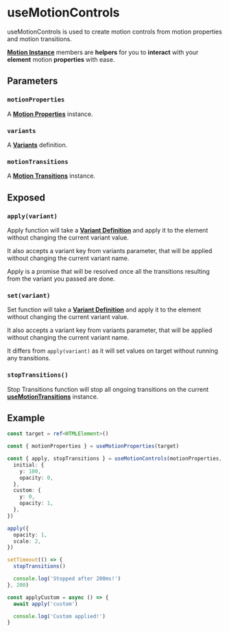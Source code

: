 # useMotionControls

useMotionControls is used to create motion controls from motion properties and motion transitions.

[**Motion Instance**](/motion-instance) members are **helpers** for you to **interact** with your **element** motion **properties** with ease.

## Parameters

### `motionProperties`

A [**Motion Properties**](/api/use-motion-properties) instance.

### `variants`

A [**Variants**](/variants#custom-variants) definition.

### `motionTransitions`

A [**Motion Transitions**](/api/use-motion-transitions) instance.

## Exposed

### `apply(variant)`

Apply function will take a [**Variant Definition**](/variants) and apply it to the element without changing the current variant value.

It also accepts a variant key from variants parameter, that will be applied without changing the current variant name.

Apply is a promise that will be resolved once all the transitions resulting from the variant you passed are done.

### `set(variant)`

Set function will take a [**Variant Definition**](/variants) and apply it to the element without changing the current variant value.

It also accepts a variant key from variants parameter, that will be applied without changing the current variant name.

It differs from `apply(variant)` as it will set values on target without running any transitions.

### `stopTransitions()`

Stop Transitions function will stop all ongoing transitions on the current [**useMotionTransitions**](/api/use-motion-transitions) instance.

## Example

```typescript
const target = ref<HTMLElement>()

const { motionProperties } = useMotionProperties(target)

const { apply, stopTransitions } = useMotionControls(motionProperties, {
  initial: {
    y: 100,
    opacity: 0,
  },
  custom: {
    y: 0,
    opacity: 1,
  },
})

apply({
  opacity: 1,
  scale: 2,
})

setTimeout(() => {
  stopTransitions()

  console.log('Stopped after 200ms!')
}, 200)

const applyCustom = async () => {
  await apply('custom')

  console.log('Custom applied!')
}
```
